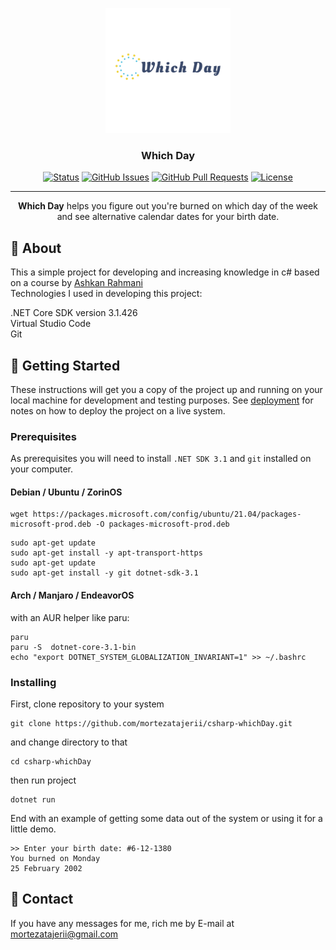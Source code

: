 <p align="center">
  <a href="" rel="noopener">
  <img width=200px height=200px src="images/logo_transparent.png" alt="Project logo"></a>
</p>

<h3 align="center">Which Day</h3>

<div align="center">

[![Status](https://img.shields.io/badge/status-active-success.svg)]()
[![GitHub Issues](https://img.shields.io/github/issues/kylelobo/The-Documentation-Compendium.svg)](https://github.com/kylelobo/The-Documentation-Compendium/issues)
[![GitHub Pull Requests](https://img.shields.io/github/issues-pr/kylelobo/The-Documentation-Compendium.svg)](https://github.com/kylelobo/The-Documentation-Compendium/pulls)
[![License](https://img.shields.io/badge/license-MIT-blue.svg)](/LICENSE)

</div>

---

<p align="center">
  <b>Which Day</b> helps you figure out you're burned on 
  which day of the week and see alternative calendar dates for your birth date.
</p>

## &#129488; About <a name = "about"></a>

This a simple project for developing and increasing knowledge in c# based on a course by <a href="https://github.com/ashkanRmk">Ashkan Rahmani</a>  
Technologies I used in developing this project:  
  
.NET Core SDK version 3.1.426  
Virtual Studio Code  
Git  

## &#127937; Getting Started <a name = "getting_started"></a>

These instructions will get you a copy of the project up and running on your local machine for development and testing purposes. See [deployment](#deployment) for notes on how to deploy the project on a live system.

### Prerequisites

As prerequisites you will need to install `.NET SDK 3.1` and `git` installed on your computer.

#### Debian / Ubuntu / ZorinOS
```
wget https://packages.microsoft.com/config/ubuntu/21.04/packages-microsoft-prod.deb -O packages-microsoft-prod.deb
```
```
sudo apt-get update
sudo apt-get install -y apt-transport-https
sudo apt-get update
sudo apt-get install -y git dotnet-sdk-3.1  

```
#### Arch / Manjaro / EndeavorOS
with an AUR helper like paru:
```
paru
paru -S  dotnet-core-3.1-bin
echo "export DOTNET_SYSTEM_GLOBALIZATION_INVARIANT=1" >> ~/.bashrc
```
### Installing

First, clone repository to your system

```
git clone https://github.com/mortezatajerii/csharp-whichDay.git
```

and change directory to that

```
cd csharp-whichDay
```
then run project
```
dotnet run
```
End with an example of getting some data out of the system or using it for a little demo.
```
>> Enter your birth date: #6-12-1380  
You burned on Monday  
25 February 2002   
```
    
## &#128231; Contact

If you have any messages for me, rich me by E-mail at
<a href="mailto: mortezatajerii@gmail.com">mortezatajerii@gmail.com</a>
